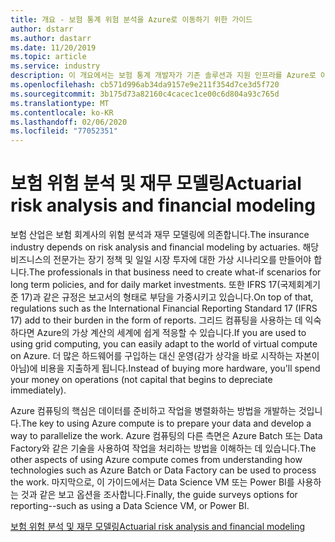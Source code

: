 ```yaml
---
title: 개요 - 보험 통계 위험 분석을 Azure로 이동하기 위한 가이드
author: dstarr
ms.author: dastarr
ms.date: 11/20/2019
ms.topic: article
ms.service: industry
description: 이 개요에서는 보험 통계 개발자가 기존 솔루션과 지원 인프라를 Azure로 이동할 수 있는 방법을 소개합니다.
ms.openlocfilehash: cb571d996ab34da9157e9e211f354d7ce3d5f720
ms.sourcegitcommit: 3b175d73a82160c4cacec1ce00c6d804a93c765d
ms.translationtype: MT
ms.contentlocale: ko-KR
ms.lasthandoff: 02/06/2020
ms.locfileid: "77052351"
---
```

# <a name="actuarial-risk-analysis-and-financial-modeling"></a><span data-ttu-id="539be-103">보험 위험 분석 및 재무 모델링</span><span class="sxs-lookup"><span data-stu-id="539be-103">Actuarial risk analysis and financial modeling</span></span>

<span data-ttu-id="539be-104">보험 산업은 보험 회계사의 위험 분석과 재무 모델링에 의존합니다.</span><span class="sxs-lookup"><span data-stu-id="539be-104">The insurance industry depends on risk analysis and financial modeling by actuaries.</span></span> <span data-ttu-id="539be-105">해당 비즈니스의 전문가는 장기 정책 및 일일 시장 투자에 대한 가상 시나리오를 만들어야 합니다.</span><span class="sxs-lookup"><span data-stu-id="539be-105">The professionals in that business need to create what-if scenarios for long term policies, and for daily market investments.</span></span> <span data-ttu-id="539be-106">또한 IFRS 17(국제회계기준 17)과 같은 규정은 보고서의 형태로 부담을 가중시키고 있습니다.</span><span class="sxs-lookup"><span data-stu-id="539be-106">On top of that, regulations such as the International Financial Reporting Standard 17 (IFRS 17) add to their burden in the form of reports.</span></span> <span data-ttu-id="539be-107">그리드 컴퓨팅을 사용하는 데 익숙하다면 Azure의 가상 계산의 세계에 쉽게 적응할 수 있습니다.</span><span class="sxs-lookup"><span data-stu-id="539be-107">If you are used to using grid computing, you can easily adapt to the world of virtual compute on Azure.</span></span> <span data-ttu-id="539be-108">더 많은 하드웨어를 구입하는 대신 운영(감가 상각을 바로 시작하는 자본이 아님)에 비용을 지출하게 됩니다.</span><span class="sxs-lookup"><span data-stu-id="539be-108">Instead of buying more hardware, you'll spend your money on operations (not capital that begins to depreciate immediately).</span></span>

<span data-ttu-id="539be-109">Azure 컴퓨팅의 핵심은 데이터를 준비하고 작업을 병렬화하는 방법을 개발하는 것입니다.</span><span class="sxs-lookup"><span data-stu-id="539be-109">The key to using Azure compute is to prepare your data and develop a way to parallelize the work.</span></span> <span data-ttu-id="539be-110">Azure 컴퓨팅의 다른 측면은 Azure Batch 또는 Data Factory와 같은 기술을 사용하여 작업을 처리하는 방법을 이해하는 데 있습니다.</span><span class="sxs-lookup"><span data-stu-id="539be-110">The other aspects of using Azure compute comes from understanding how technologies such as Azure Batch or Data Factory can be used to process the work.</span></span> <span data-ttu-id="539be-111">마지막으로, 이 가이드에서는 Data Science VM 또는 Power BI를 사용하는 것과 같은 보고 옵션을 조사합니다.</span><span class="sxs-lookup"><span data-stu-id="539be-111">Finally, the guide surveys options for reporting--such as using a Data Science VM, or Power BI.</span></span>

[<span data-ttu-id="539be-112">보험 위험 분석 및 재무 모델링</span><span class="sxs-lookup"><span data-stu-id="539be-112">Actuarial risk analysis and financial modeling</span></span>](/azure/industry/financial/actuarial-risk-analysis-and-financial-modeling-solution-guide?WT.mc_id=overview-docs-dastarr)